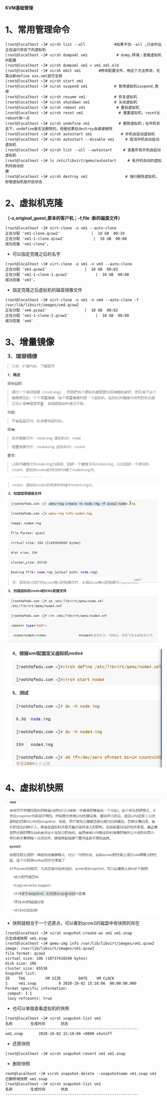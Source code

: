 **KVM基础管理**

# 1、常用管理命令

```
[root@localhost ~]# virsh list --all             #如果不加--all ,只会列出正在运行状态下的虚拟机
[root@localhost ~]# virsh dumpxml vm1             # dump,转储；查看虚拟机的配置
[root@localhost ~]# virsh dumpxml vm1 > vm1.xml.old
[root@localhost ~]# virsh edit vm1        #修改配置文件，用这个方法修改，无需从新define xxx.xml就可生效
[root@localhost ~]# virsh start vm1
[root@localhost ~]# virsh suspend vm1            # 暂停虚拟机suspend,暂停
[root@localhost ~]# virsh resume vm1             # 恢复虚拟机
[root@localhost ~]# virsh shutdown vm1           # 关闭虚拟机
[root@localhost ~]# virsh reboot vm1              # 重启虚拟机
[root@localhost ~]# virsh reset vm1                # 重置虚拟机，reset比reboot快一点
[root@localhost ~]# virsh undefine vm1             # 删除虚拟机；在开机状态下，undefine是无法删除的，但是如果在destroy会直接删除
[root@localhost ~]# virsh autostart vm1             # 开机自启动虚拟机
[root@localhost ~]# virsh autostart --disable vm1     # 取消开机自动启动虚拟机
[root@localhost ~]# virsh list --all --autostart     # 查看所有开机自启动虚拟机
[root@localhost ~]# ls /etc/libvirt/qemu/autostart     # 有开机自动的虚拟机时自动创
建
[root@localhost ~]# virsh destroy vm1                 # 强行删除虚拟机，即使虚拟机是开启状态
```

# 2、虚拟机克隆

**（-o,original_guest,原本的客户机；-f,file :新的磁盘文件）**

```
[root@localhost ~]# virt-clone -o vm1 --auto-clone
正在分配 'vm1-clone.qcow2'              |  10 GB  00:19  
正在分配 'vm1-1-clone.qcow2'             |  10 GB  00:00  
成功克隆 'vm1-clone'。
```

- 可以指定克隆之后的名字

```
[root@localhost ~]# virt-clone -o vm1 -n vm3 --auto-clone
正在分配 'vm3.qcow2'                 |  10 GB  00:03  
正在分配 'vm1-1-clone-1.qcow2'            |  10 GB  00:00  
成功克隆 'vm3'。
```

- 指定克隆之后虚拟机的磁盘镜像文件

```
[root@localhost ~]# virt-clone -o vm1 -n vm4 --auto-clone -f
/var/lib/libvirt/images/vm4.qcow2
正在分配 'vm4.qcow2'                 |  10 GB  00:02  
正在分配 'vm1-1-clone-2.qcow2'            |  10 GB  00:00  
成功克隆 'vm4'
```

# 3、增量镜像

![](images/WEBRESOURCE606b08ce4527abbf215687e980c5c58e截图.png)

![](images/WEBRESOURCEd16d42c7dc89ed2058af622a58161203截图.png)

![](images/WEBRESOURCE0ccf58934bce60880747583d4b963966截图.png)

# 4、虚拟机快照

![](images/WEBRESOURCE2a2786a528aca41d51cd55c7534beb23截图.png)

- 快照就相当于一个还原点，可以看到qcow2的磁盘中有快照的存在

```
[root@localhost ~]# virsh snapshot-create-as vm1 vm1.snap
已生成域快照 vm1.snap
[root@localhost ~]# qemu-img info /var/lib/libvirt/images/vm1.qcow2
image: /var/lib/libvirt/images/vm1.qcow2
file format: qcow2
virtual size: 10G (10737418240 bytes)
disk size: 10G
cluster_size: 65536
Snapshot list:
ID    TAG         VM SIZE        DATE    VM CLOCK
1     vm1.snap          0 2020-10-02 15:10:06  00:00:00.000
Format specific information:
 compat: 1.1
 lazy refcounts: true
```

- 也可以单独查看虚拟机的快照

```
[root@localhost ~]# virsh snapshot-list vm1
名称        生成时间       状态
------------------------------------------------------------
vm1.snap       2020-10-02 15:10:06 +0800 shutoff
```

- 还原快照

```
[root@localhost ~]# virsh snapshot-revert vm1 vm1.snap 
```

- 删除快照

```
root@localhost ~]# virsh snapshot-delete --snapshotname vm1.snap vm1
已删除域快照 vm1.snap
[root@localhost ~]# virsh snapshot-list vm1
名称        生成时间       状态
------------------------------------------------------------
```